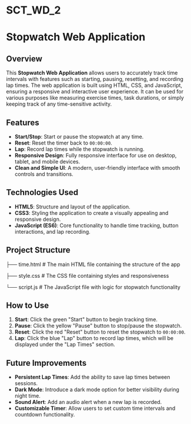 # SCT_WD_2

# Stopwatch Web Application

## Overview

This **Stopwatch Web Application** allows users to accurately track time intervals with features such as starting, pausing, resetting, and recording lap times. The web application is built using HTML, CSS, and JavaScript, ensuring a responsive and interactive user experience. It can be used for various purposes like measuring exercise times, task durations, or simply keeping track of any time-sensitive activity.

## Features

- **Start/Stop**: Start or pause the stopwatch at any time.
- **Reset**: Reset the timer back to `00:00:00`.
- **Lap**: Record lap times while the stopwatch is running.
- **Responsive Design**: Fully responsive interface for use on desktop, tablet, and mobile devices.
- **Clean and Simple UI**: A modern, user-friendly interface with smooth controls and transitions.

## Technologies Used

- **HTML5**: Structure and layout of the application.
- **CSS3**: Styling the application to create a visually appealing and responsive design.
- **JavaScript (ES6)**: Core functionality to handle time tracking, button interactions, and lap recording.

## Project Structure



├── time.html       # The main HTML file containing the structure of the app

├── style.css        # The CSS file containing styles and responsiveness

└── script.js        # The JavaScript file with logic for stopwatch functionality


## How to Use

1. **Start**: Click the green "Start" button to begin tracking time.
2. **Pause**: Click the yellow "Pause" button to stop/pause the stopwatch.
3. **Reset**: Click the red "Reset" button to reset the stopwatch to `00:00:00`.
4. **Lap**: Click the blue "Lap" button to record lap times, which will be displayed under the "Lap Times" section.


## Future Improvements

- **Persistent Lap Times**: Add the ability to save lap times between sessions.
- **Dark Mode**: Introduce a dark mode option for better visibility during night time.
- **Sound Alert**: Add an audio alert when a new lap is recorded.
- **Customizable Timer**: Allow users to set custom time intervals and countdown functionality.

